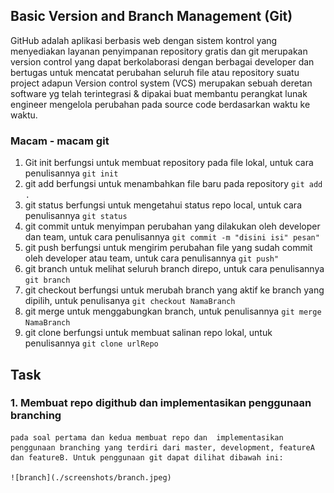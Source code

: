 ## Basic Version and Branch Management (Git)

   GitHub adalah  aplikasi berbasis web dengan sistem kontrol yang menyediakan layanan penyimpanan repository gratis dan git merupakan version control yang dapat berkolaborasi dengan berbagai developer dan  bertugas untuk mencatat perubahan seluruh file atau repository suatu project adapun Version control system (VCS) merupakan sebuah deretan software yg telah terintegrasi & dipakai buat membantu perangkat lunak engineer mengelola perubahan pada source code berdasarkan waktu ke waktu.

### Macam - macam git

   1. Git init berfungsi untuk membuat repository pada file lokal, untuk cara penulisannya ``` git init ```
   2. git add  berfungsi untuk menambahkan file baru pada repository ``` git add . ```
   3. git status berfungsi untuk mengetahui status repo local, untuk cara penulisannya ```git status```
   5. git commit untuk menyimpan perubahan yang dilakukan oleh developer dan team, untuk cara penulisannya 
      ```git commit -m "disini isi" pesan"```
   4. git push berfungsi untuk mengirim perubahan file yang sudah commit oleh developer atau team, untuk cara penulisannya
       ```git push"```
   5. git branch untuk melihat seluruh branch direpo, untuk cara penulisannya ```git branch```
   6. git checkout berfungsi untuk merubah branch yang aktif ke branch yang dipilih, untuk penulisanya ```git checkout NamaBranch```
   7. git merge untuk menggabungkan branch, untuk penulisannya ```git merge NamaBranch```
   8. git clone berfungsi untuk membuat salinan repo lokal, untuk penulisannya ```git clone urlRepo```

## Task

### 1. Membuat repo digithub dan implementasikan penggunaan branching 
    pada soal pertama dan kedua membuat repo dan  implementasikan penggunaan branching yang terdiri dari master, development, featureA dan featureB. Untuk penggunaan git dapat dilihat dibawah ini:
    
    ![branch](./screenshots/branch.jpeg)
